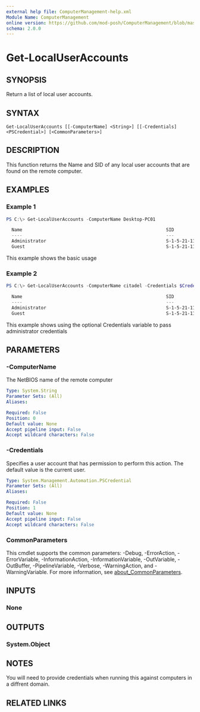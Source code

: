 ```yaml
---
external help file: ComputerManagement-help.xml
Module Name: ComputerManagement
online version: https://github.com/mod-posh/ComputerManagement/blob/master/docs/Get-LocalUserAccounts#get-localuseraccounts
schema: 2.0.0
---
```


# Get-LocalUserAccounts

## SYNOPSIS
Return a list of local user accounts.

## SYNTAX

```
Get-LocalUserAccounts [[-ComputerName] <String>] [[-Credentials] <PSCredential>] [<CommonParameters>]
```

## DESCRIPTION
This function returns the Name and SID of any local user accounts that are found
on the remote computer.

## EXAMPLES

### Example 1
```powershell
PS C:\> Get-LocalUserAccounts -ComputerName Desktop-PC01

  Name                                                      SID
  ----                                                      ---
  Administrator                                             S-1-5-21-1168524473-3979117187-4153115970-500
  Guest                                                     S-1-5-21-1168524473-3979117187-4153115970-501
```

This example shows the basic usage

### Example 2
```powershell
PS C:\> Get-LocalUserAccounts -ComputerName citadel -Credentials $Credentials

  Name                                                      SID
  ----                                                      ---
  Administrator                                             S-1-5-21-1168524473-3979117187-4153115970-500
  Guest                                                     S-1-5-21-1168524473-3979117187-4153115970-501
```

This example shows using the optional Credentials variable to pass administrator credentials

## PARAMETERS

### -ComputerName
The NetBIOS name of the remote computer

```yaml
Type: System.String
Parameter Sets: (All)
Aliases:

Required: False
Position: 0
Default value: None
Accept pipeline input: False
Accept wildcard characters: False
```

### -Credentials
Specifies a user account that has permission to perform this action. The default
value is the current user.

```yaml
Type: System.Management.Automation.PSCredential
Parameter Sets: (All)
Aliases:

Required: False
Position: 1
Default value: None
Accept pipeline input: False
Accept wildcard characters: False
```

### CommonParameters
This cmdlet supports the common parameters: -Debug, -ErrorAction, -ErrorVariable, -InformationAction, -InformationVariable, -OutVariable, -OutBuffer, -PipelineVariable, -Verbose, -WarningAction, and -WarningVariable. For more information, see [about_CommonParameters](http://go.microsoft.com/fwlink/?LinkID=113216).

## INPUTS

### None

## OUTPUTS

### System.Object

## NOTES
You will need to provide credentials when running this against computers in a diffrent domain.

## RELATED LINKS
